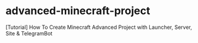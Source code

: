 # advanced-minecraft-project
 [Tutorial] How To Create Minecraft Advanced Project with Launcher, Server, Site & TelegramBot
